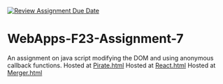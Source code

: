 [![Review Assignment Due Date](https://classroom.github.com/assets/deadline-readme-button-24ddc0f5d75046c5622901739e7c5dd533143b0c8e959d652212380cedb1ea36.svg)](https://classroom.github.com/a/Kv-XePEp)
# WebApps-F23-Assignment-7
An assignment on java script modifying the DOM and using anonymous callback functions.
Hosted at [Pirate.html](https://44-563-webapps-f23.github.io/44563-webapps-f23-assignment7-anumulaJayanth/pirate.html)
Hosted at [React.html](https://44-563-webapps-f23.github.io/44563-webapps-f23-assignment7-anumulaJayanth/react.html)
Hosted at [Merger.html](https://44-563-webapps-f23.github.io/44563-webapps-f23-assignment7-anumulaJayanth/merger.html)
